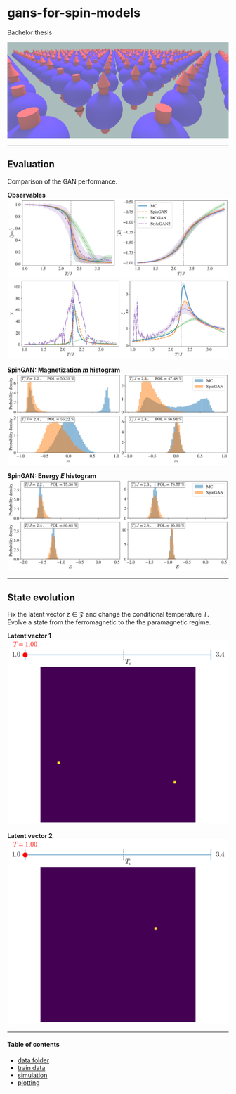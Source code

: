 # gans-for-spin-models
Bachelor thesis

![spin_lattice](/img/spin_lattice.png)


---
## Evaluation
Comparison of the GAN performance.

**Observables**
![](/img/gan_perf_m_e.png)
![](/img/gan_perf_chi_xi.png)


**SpinGAN: Magnetization $m$ histogram**
![](/img/gan_hist_m.png)

**SpinGAN: Energy $E$ histogram**
![](/img/gan_hist_e.png)



---
## State evolution
Fix the latent vector $z\in\mathcal{Z}$ and change the conditional temperature $T$.  Evolve a state from the ferromagnetic to the the paramagnetic regime.

**Latent vector 1**
![](/img/state_evolution1.gif)

**Latent vector 2**
![](/img/state_evolution2.gif)

---
#### Table of contents
- [data folder](data)
- [train data](data/train)
- [simulation](simulation)
- [plotting](plotting)
